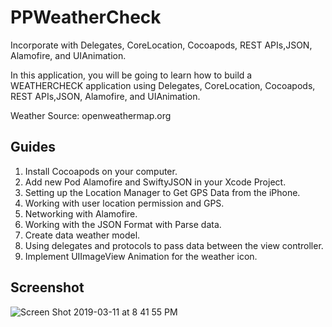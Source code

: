 # PPWeatherCheck
Incorporate with Delegates, CoreLocation, Cocoapods, REST APIs,JSON, Alamofire, and UIAnimation.

In this application, you will be going to learn how to build a WEATHERCHECK application using Delegates, CoreLocation, Cocoapods, REST APIs,JSON, Alamofire, and UIAnimation.

Weather Source: openweathermap.org

## Guides
1. Install Cocoapods on your computer.
2. Add new Pod Alamofire and SwiftyJSON in your Xcode Project.
3. Setting up the Location Manager to Get GPS Data from the iPhone.
4. Working with user location permission and GPS.
5. Networking with Alamofire.
6. Working with the JSON Format with Parse data.
7. Create data weather model.
8. Using delegates and protocols to pass data between the view controller.
9. Implement UIImageView Animation for the weather icon.

## Screenshot

![Screen Shot 2019-03-11 at 8 41 55 PM](https://user-images.githubusercontent.com/23055114/54124729-24593d00-443e-11e9-886f-3d3c43dea89d.png)















